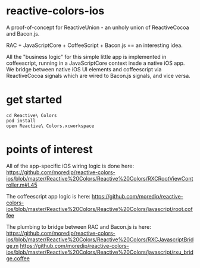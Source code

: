 reactive-colors-ios
===================

A proof-of-concept for ReactiveUnion - an unholy union of ReactiveCocoa and Bacon.js.

RAC + JavaScriptCore + CoffeeScript + Bacon.js == an interesting idea.

All the "business logic" for this simple little app is implemented in coffeescript, running in a JavaScriptCore context insde a native iOS app. We bridge between native iOS UI elements and coffeescript via ReactiveCocoa signals which are wired to Bacon.js signals, and vice versa.

get started
===========

    cd Reactive\ Colors
    pod install
    open Reactive\ Colors.xcworkspace
    
points of interest
===========

All of the app-specific iOS wiring logic is done here:
https://github.com/moredip/reactive-colors-ios/blob/master/Reactive%20Colors/Reactive%20Colors/RXCRootViewController.m#L45

The coffeescript app logic is here:
https://github.com/moredip/reactive-colors-ios/blob/master/Reactive%20Colors/Reactive%20Colors/javascript/root.coffee

The plumbing to bridge between RAC and Bacon.js is here:
https://github.com/moredip/reactive-colors-ios/blob/master/Reactive%20Colors/Reactive%20Colors/RXCJavascriptBridge.m
https://github.com/moredip/reactive-colors-ios/blob/master/Reactive%20Colors/Reactive%20Colors/javascript/rxu_bridge.coffee


